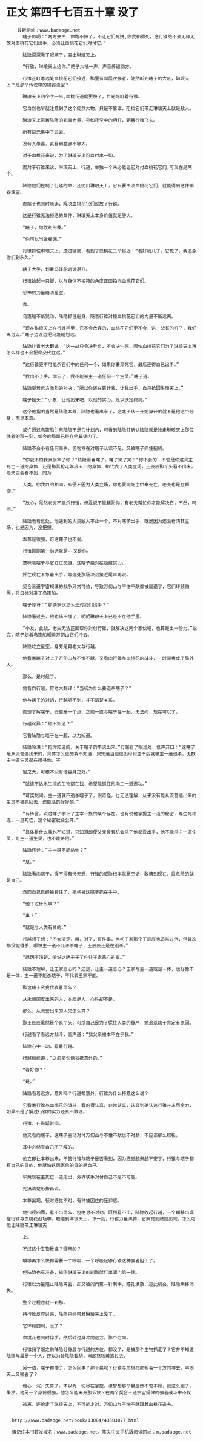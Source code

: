 # 正文 第四千七百五十章 没了
        最新网址：www.badaoge.net
          瞎子厉喝：“两方夹击，你跑不掉了，不让它们死拼,你我都得死，这行锥绝不会无缘无故对血桃花它们出手，必须让血桃花它们对付它。”
      
          陆隐深深看了眼瞎子，取出琳琅天上。
      
          “行锥，琳琅天上给你。”瞎子大吼一声，声音传遍四方。
      
          行锥正盯着远处血桃花它们接近，那里有同层次强者，陡然听到瞎子的大吼，琳琅天上？是那个传说中的镇器浊宝？
      
          琳琅天上四个字一出,血桃花速度更快了，目光死盯着行锥。
      
          它自然也早就注意到了这个庞然大物，只是不管谁，阻挡它们带走琳琅天上就是敌人。
      
          琳琅天上带着陆隐的死寂力量，宛如夜空中的明灯，朝着行锥飞去。
      
          所有目光集中了过去。
      
          没有人愚蠢，就看利益够不够大。
      
          对于血桃花来说，为了琳琅天上可以付出一切。
      
          而对于行锥来说，琳琅天上，行越，单独一个未必能让它对付血桃花它们,可现在是两个。
      
          陆隐他们控制了行越的命，还扔出琳琅天上，它只要击溃血桃花它们，就能得到这件镇器浊宝。
      
          而瞎子也同时承诺，解决血桃花它们就放了行越。
      
          这是行锥无法拒绝的条件，琳琅天上本身价值就足够大。
      
          “瞎子，你敢利用我。”
      
          “你可以当做雇佣。”
      
          行锥抓住琳琅天上，透过镜面，看到了血桃花三个接近：“看好我儿子，它死了，我追杀你们到永久。”
      
          瞎子大笑，划着乌篷船远远避开。
      
          行锥抬起一只脚，以与身体不相符的角度正面拍向血桃花它们。
      
          恐怖的力量崩溃星空。
      
          轰。
      
          乌篷船不断晃动，陆隐抓住船身，随着行锥对撞血桃花它们的力量不断远离。
      
          “现在琳琅天上在行锥手里，它不会放弃的，血桃花它们更不会，这一战有的打了，我们离远点。”瞎子边说边把乌篷船划远。
      
          陆隐让胄老大翻译：“这一战只会决胜负，不会决生死，哪怕血桃花它们为了琳琅天上再怎么样也不会把命交代在这。”
      
          “这行锥更不可能杀它们中的任何一个，如果你要弄死它，最后还得自己出手。”
      
          “我出不了手，你忘了，我不能杀主一道任何一个生灵。”瞎子道。
      
          陆隐望着远方激烈的对决：“所以你还在算计我，让我出手，自己抢回琳琅天上。”
      
          瞎子摇头：“小友，让他出来吧，以他的实力，足以决定终局。”
      
          这个他指的当然是陆隐本尊，陆隐也看出来了，这瞎子从一开始算计的就不是他这个分身，而是本尊。
      
          或许通过乌篷船引来陆隐不是在计划内，可看到陆隐并确认陆隐就是抢走琳琅天上那位强者的那一刻，如今的局面已经在他算计内了。
      
          陆隐不会小看任何高手，但吃亏在对瞎子认识不足，又被瞎子抓住把柄。
      
          “你就不怕我直接宰了你？”陆隐看着瞎子。瞎子笑了笑：“你不会的，不管是你这具主死亡一道的身体，还是那具抢走琳琅天上的身体，都代表了人类立场，王辰辰那丫头看不出来，老夫岂会看不出，同为
      
          人类，你我目的相同，即便不因为人类立场，你也要向死主供奉死亡，老夫也是在帮你。”
      
          “放心，虽然老夫不能杀行锥，但没说不能辅助你，有老夫帮忙你才能解决它，不然，呵呵。”
      
          陆隐看着远处，他遇到的人类敌人不止一个，不对瞎子出手，既是因为还没看清其立场，也是因为，没把握。
      
          本尊是很强，可这瞎子也不弱。
      
          行锥刚刚第一句话就是--又是你。
      
          意味着瞎子与它打过交道，这瞎子绝对在隐藏实力。
      
          好在现在不急着出手，等远处那场决战接近尾声再说。
      
          契合三道宇宙规律的战争异常可怕，导致万仞山与不憎不献都被逼退了，它们环顾四周，将目标对准了乌篷船。
      
          瞎子惊讶：“那俩家伙怎么还对我们出手？”
      
          陆隐看过去，他也搞不懂了，明明琳琅天上已经不在他手里。
      
          “小友，此战，老夫无法正面帮你对付行锥，就解决这两个家伙吧，也算是出一份力。”说完，瞎子划着乌篷船朝着万仞山它们冲去。
      
          陆隐屹立星空，身旁是胄老大与行越。
      
          他看着瞎子对上了万仞山与不憎不献，又看向行锥与血桃花的战斗，一时间竟成了局外人。
      
          那么，是时候了。
      
          他看向行越，胄老大翻译：“当初为什么要追杀瞎子？”
      
          他与瞎子的对话，行越听不到，并不清楚关系。
      
          而想了解瞎子，行越是一个点，之前一直与瞎子在一起，无法问，现在可以了。
      
          行越诧异：“你不知道？”
      
          它看陆隐与瞎子在一起，以为知道。
      
          陆隐冷漠：“把你知道的，关于瞎子的事说出来。”行越看了眼远处，低声开口：“这瞎子是从流营逃出来的，具体怎么逃的我不知道，只知道当他逃出母树主干后就被主一道追杀，无数主一道生灵都在搜寻他，宇
      
          宙之大，可根本没有他容身之处。”
      
          “就连不达永生境的生物都在找，希望能抓住他向主一道邀功。”
      
          “可突然间，主一道就不追杀瞎子了，很奇怪，也无法理解，从来没有能从流营逃出来的生灵不被抓回去，还能活的好好的。”
      
          “有传言，说这瞎子攀上了主宰一族的某个存在，也有说他掌握主一道的秘密，与生死相连，一旦死亡，这个秘密就会公开。”
      
          “具体是什么我也不知道，只知道即便父亲曾有机会杀了他都没出手，他不能杀主一道生灵，可主一道生灵，也不能杀他。”
      
          陆隐诧异：“主一道不能杀他？”
      
          “是。”
      
          陆隐看向瞎子，怪不得有恃无恐，行锥的威胁根本就是空话，敢情到现在，最危险的就是自己。
      
          然而自己已经被套住了，把柄被这瞎子抓在手中。
      
          “他干过什么事？”
      
          “事？”
      
          “就是与人类有关的。”
      
          行越想了想：“不太清楚，哦，对了，有件事，当初王家那个王辰辰也追杀过他，但数次都没能得手，哪怕主一道不允许杀瞎子，王辰辰还是在追杀。”
      
          “原因不清楚，听说这瞎子干了件让王家恶心的事。”
      
          陆隐不理解，让王家恶心吗？还是，让主一道恶心？王家与主一道既是一体，也好像不是一体，主一道不能杀瞎子，不代表王家不能。
      
          那这瞎子究竟代表着什么？
      
          从永恒国度出来的人，本质是人，心性却不是。
      
          那么，从流营出来的人又怎么算？
      
          那王辰辰虽然是个疯丫头，可杀自己是为了保住人类的尊严，她追杀瞎子肯定有原因。
      
          行越看了看远方战斗，低声道：“我父亲根本不在乎我。”
      
          陆隐心中一动，看着行越。
      
          行越继续道：“之前那句话我挺意外的。”
      
          “看好你？”
      
          “是。”
      
          陆隐看着远方，意外吗？行越都意外，行锥为什么特意这么说？
      
          它看着行锥与血桃花的战斗，看的很认真，非常认真，认真到确认这行锥并未尽全力，如果不是了解过行锥的实力还真不敢说。
      
          行锥，在拖延时间。
      
          他又看向瞎子，这瞎子主动对付万仞山与不憎不献也不对劲，不应该那么积极。
      
          其中必然有自己不了解的。
      
          他立即让本尊出来，不管行锥与瞎子是否看到，因为感觉越来越不安了，行锥与瞎子都有自己的目的，他就怕这俩家伙的目的是自己。
      
          毕竟现在主死亡一道走出，外界联手对付自己不是不可能。
      
          先搞清楚形势再说。
      
          本尊出现，顿时感觉不对，有种被困住的压抑感。
      
          他扫视四周，看不出什么，但绝对不对劲。既然看不出，陆隐收起行越，一个瞬移出现在行锥与血桃花战场中，触碰到琳琅天上，下一刻，行锥力量沸腾，它察觉到陆隐出现，怎么可能让陆隐带走琳琅天
      
          上。
      
          不过这个生物是谁？哪来的？
      
          瞬移再怎么快都需要一个呼吸，一个呼吸足够行锥这种强者阻止了。
      
          但陆隐也有准备，抓住琳琅天上的刹那就打出阎门第一针。
      
          行锥以力量阻止陆隐离去，却又被阎门第一针刺中，瞳孔涣散，趁此机会，陆隐瞬移消失。
      
          整个过程也就一刹那。
      
          待行锥反应过来，陆隐已经带着琳琅天上没了。
      
          它环顾四周，没了？
      
          血桃花也同时停手，然后转过身冲向远方，那个方向。
      
          行锥扫了眼之前陆隐分身晨与行越的方位，都没了，是被那个生物抓走了？它并不知道陆隐与晨是一个人，还以为被陆隐截胡，当即怒吼着追过去。
      
          另一边，瞎子都懵了，怎么回事？那个晨呢？行锥与血桃花都朝着一个方向冲去，琳琅天上又哪去了？
      
          他心一沉，失算了。本以为一切尽在掌控，谁曾想那个晨居然不管不顾，就这么跑了，果然，他另一个身份很强，他怎么能离开那么快？在两个契合三道宇宙规律的强者战斗中不仅
      
          逃离，还抢走了琳琅天上，不可能才对。万仞山与不憎不献跟着血桃花追去。
      
      
      http://www.badaoge.net/book/13084/43583077.html
      
      请记住本书首发域名：www.badaoge.net。笔尖中文手机版阅读网址：m.badaoge.net